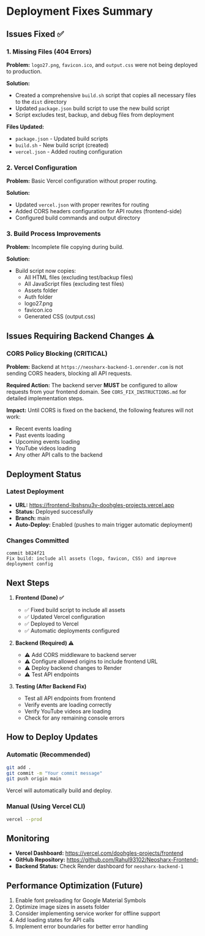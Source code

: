 # Deployment Fixes Summary

## Issues Fixed ✅

### 1. Missing Files (404 Errors)
**Problem:** `logo27.png`, `favicon.ico`, and `output.css` were not being deployed to production.

**Solution:** 
- Created a comprehensive `build.sh` script that copies all necessary files to the `dist` directory
- Updated `package.json` build script to use the new build script
- Script excludes test, backup, and debug files from deployment

**Files Updated:**
- `package.json` - Updated build scripts
- `build.sh` - New build script (created)
- `vercel.json` - Added routing configuration

### 2. Vercel Configuration
**Problem:** Basic Vercel configuration without proper routing.

**Solution:**
- Updated `vercel.json` with proper rewrites for routing
- Added CORS headers configuration for API routes (frontend-side)
- Configured build commands and output directory

### 3. Build Process Improvements
**Problem:** Incomplete file copying during build.

**Solution:**
- Build script now copies:
  - All HTML files (excluding test/backup files)
  - All JavaScript files (excluding test files)
  - Assets folder
  - Auth folder
  - logo27.png
  - favicon.ico
  - Generated CSS (output.css)

## Issues Requiring Backend Changes ⚠️

### CORS Policy Blocking (CRITICAL)
**Problem:** Backend at `https://neosharx-backend-1.onrender.com` is not sending CORS headers, blocking all API requests.

**Required Action:** 
The backend server **MUST** be configured to allow requests from your frontend domain. See `CORS_FIX_INSTRUCTIONS.md` for detailed implementation steps.

**Impact:** Until CORS is fixed on the backend, the following features will not work:
- Recent events loading
- Past events loading
- Upcoming events loading
- YouTube videos loading
- Any other API calls to the backend

## Deployment Status

### Latest Deployment
- **URL:** https://frontend-lbshsnu3v-doohgles-projects.vercel.app
- **Status:** Deployed successfully
- **Branch:** main
- **Auto-Deploy:** Enabled (pushes to main trigger automatic deployment)

### Changes Committed
```
commit b824f21
Fix build: include all assets (logo, favicon, CSS) and improve deployment config
```

## Next Steps

1. **Frontend (Done) ✅**
   - ✅ Fixed build script to include all assets
   - ✅ Updated Vercel configuration
   - ✅ Deployed to Vercel
   - ✅ Automatic deployments configured

2. **Backend (Required) ⚠️**
   - ⚠️ Add CORS middleware to backend server
   - ⚠️ Configure allowed origins to include frontend URL
   - ⚠️ Deploy backend changes to Render
   - ⚠️ Test API endpoints

3. **Testing (After Backend Fix)**
   - Test all API endpoints from frontend
   - Verify events are loading correctly
   - Verify YouTube videos are loading
   - Check for any remaining console errors

## How to Deploy Updates

### Automatic (Recommended)
```bash
git add .
git commit -m "Your commit message"
git push origin main
```
Vercel will automatically build and deploy.

### Manual (Using Vercel CLI)
```bash
vercel --prod
```

## Monitoring

- **Vercel Dashboard:** https://vercel.com/doohgles-projects/frontend
- **GitHub Repository:** https://github.com/Rahul93102/Neosharx-Frontend-
- **Backend Status:** Check Render dashboard for `neosharx-backend-1`

## Performance Optimization (Future)

1. Enable font preloading for Google Material Symbols
2. Optimize image sizes in assets folder
3. Consider implementing service worker for offline support
4. Add loading states for API calls
5. Implement error boundaries for better error handling

